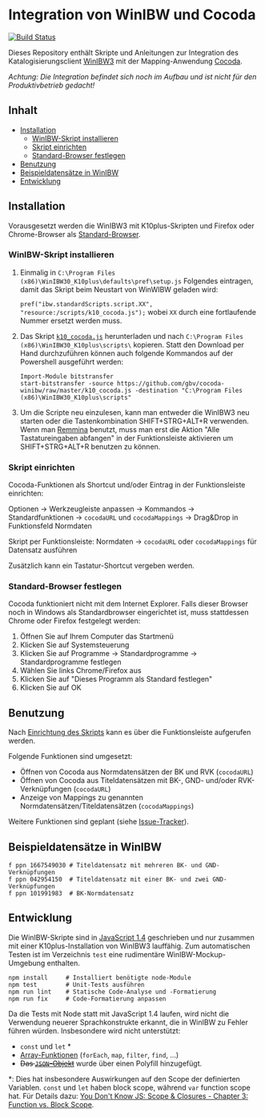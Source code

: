 # Integration von WinIBW und Cocoda

[![Build Status](https://travis-ci.org/gbv/cocoda-winibw.svg?branch=master)](https://travis-ci.org/gbv/cocoda-winibw)

Dieses Repository enthält Skripte und Anleitungen zur Integration des
Katalogisierungsclient [WinIBW3] mit der Mapping-Anwendung [Cocoda].

*Achtung: Die Integration befindet sich noch im Aufbau und ist nicht für den Produktivbetrieb gedacht!*

[WinIBW3]: https://wiki.k10plus.de/display/K10PLUS/WinIBW-Handbuch
[Cocoda]: https://coli-conc.gbv.de/cocoda/

## Inhalt
- [Installation](#installation)
  - [WinIBW-Skript installieren](#winibw-skript-installieren)
  - [Skript einrichten](#skript-einrichten)
  - [Standard-Browser festlegen](#standard-browser-festlegen)
- [Benutzung](#benutzung)
- [Beispieldatensätze in WinIBW](#beispieldatensätze-in-winibw)
- [Entwicklung](#entwicklung)

## Installation

Vorausgesetzt werden die WinIBW3 mit K10plus-Skripten und Firefox oder
Chrome-Browser als [Standard-Browser](#standard-browser-festlegen).

### WinIBW-Skript installieren

1. Einmalig in `C:\Program Files (x86)\WinIBW30_K10plus\defaults\pref\setup.js` Folgendes eintragen, damit das Skript beim Neustart von WinWIBW geladen wird:

   `pref("ibw.standardScripts.script.XX", "resource:/scripts/k10_cocoda.js");` wobei `XX` durch eine fortlaufende Nummer ersetzt werden muss.

2. Das Skript [`k10_cocoda.js`](https://github.com/gbv/cocoda-winibw/raw/master/k10_cocoda.js) herunterladen und nach `C:\Program Files (x86)\WinIBW30_K10plus\scripts\` kopieren. Statt den Download per Hand durchzuführen können auch folgende Kommandos auf der Powershell ausgeführt werden:

    ~~~
    Import-Module bitstransfer
    start-bitstransfer -source https://github.com/gbv/cocoda-winibw/raw/master/k10_cocoda.js -destination "C:\Program Files (x86)\WinIBW30_K10plus\scripts"
    ~~~

3. Um die Scripte neu einzulesen, kann man entweder die WinIBW3 neu starten oder die Tastenkombination SHIFT+STRG+ALT+R verwenden.
Wenn man [Remmina](https://remmina.org/) benutzt, muss man erst die Aktion "Alle Tastatureingaben abfangen" in der Funktionsleiste aktivieren um SHIFT+STRG+ALT+R benutzen zu können.


### Skript einrichten

Cocoda-Funktionen als Shortcut und/oder Eintrag in der Funktionsleiste einrichten:

Optionen -> Werkzeugleiste anpassen -> Kommandos -> Standardfunktionen -> `cocodaURL` und `cocodaMappings` -> Drag&Drop in Funktionsfeld Normdaten

Skript per Funktionsleiste: Normdaten -> `cocodaURL` oder `cocodaMappings` für Datensatz ausführen

Zusätzlich kann ein Tastatur-Shortcut vergeben werden.

### Standard-Browser festlegen

Cocoda funktioniert nicht mit dem Internet Explorer. Falls dieser Browser noch
in Windows als Standardbrowser eingerichtet ist, muss stattdessen Chrome oder
Firefox festgelegt werden:

1. Öffnen Sie auf Ihrem Computer das Startmenü
2. Klicken Sie auf Systemsteuerung
3. Klicken Sie auf Programme -> Standardprogramme -> Standardprogramme festlegen
4. Wählen Sie links Chrome/Firefox aus
5. Klicken Sie auf "Dieses Programm als Standard festlegen"
6. Klicken Sie auf OK

## Benutzung

Nach [Einrichtung des Skripts](#skript-einrichten) kann es über die Funktionsleiste aufgerufen werden.

Folgende Funktionen sind umgesetzt:

* Öffnen von Cocoda aus Normdatensätzen der BK und RVK (`cocodaURL`)
* Öffnen von Cocoda aus Titeldatensätzen mit BK-, GND- und/oder RVK-Verknüpfungen (`cocodaURL`)
* Anzeige von Mappings zu genannten Normdatensätzen/Titeldatensätzen (`cocodaMappings`)

Weitere Funktionen sind geplant (siehe [Issue-Tracker](https://github.com/gbv/cocoda-winibw/issues)).

## Beispieldatensätze in WinIBW

    f ppn 1667549030 # Titeldatensatz mit mehreren BK- und GND-Verknüpfungen
    f ppn 042954150  # Titeldatensatz mit einer BK- und zwei GND-Verknüpfungen
    f ppn 101991983  # BK-Normdatensatz

## Entwicklung

Die WinIBW-Skripte sind in [JavaScript 1.4] geschrieben und nur zusammen mit
einer K10plus-Installation von WinIBW3 lauffähig. Zum automatischen Testen ist
im Verzeichnis `test` eine rudimentäre WinIBW-Mockup-Umgebung enthalten.

    npm install     # Installiert benötigte node-Module
    npm test        # Unit-Tests ausführen
    npm run lint    # Statische Code-Analyse und -Formatierung
    npm run fix     # Code-Formatierung anpassen

Da die Tests mit Node statt mit JavaScript 1.4 laufen, wird nicht die
Verwendung neuerer Sprachkonstrukte erkannt, die in WinIBW zu Fehler führen
würden. Insbesondere wird nicht unterstützt:

* `const` und `let` \*
* [Array-Funktionen](https://developer.mozilla.org/en-US/docs/Web/JavaScript/New_in_JavaScript/1.6) (`forEach`, `map`, `filter`, `find`, ...)
* ~~Das [`JSON`-Objekt](https://developer.mozilla.org/it/docs/Web/JavaScript/Reference/Global_Objects/JSON)~~ wurde über einen Polyfill hinzugefügt.

\*: Dies hat insbesondere Auswirkungen auf den Scope der definierten Variablen. `const` und `let` haben block scope, während `var` function scope hat. Für Details dazu: [You Don't Know JS: Scope & Closures - Chapter 3: Function vs. Block Scope](https://github.com/getify/You-Dont-Know-JS/blob/master/scope%20%26%20closures/ch3.md).

[JavaScript 1.4]: https://developer.mozilla.org/en-US/docs/Web/JavaScript/New_in_JavaScript/1.4
